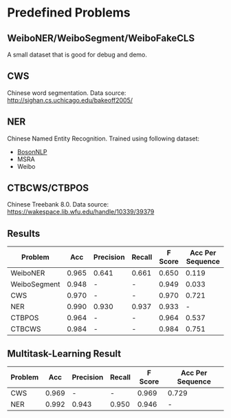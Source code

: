 # Predefined Problems

## WeiboNER/WeiboSegment/WeiboFakeCLS

A small dataset that is good for debug and demo.

## CWS

Chinese word segmentation. Data source: <http://sighan.cs.uchicago.edu/bakeoff2005/>

## NER

Chinese Named Entity Recognition. Trained using following dataset:

- [BosonNLP](https://bosonnlp.com/resources/BosonNLP_NER_6C.zip)
- MSRA
- Weibo

## CTBCWS/CTBPOS

Chinese Treebank 8.0. Data source: <https://wakespace.lib.wfu.edu/handle/10339/39379>

## Results

| Problem |  Acc |  Precision | Recall  | F Score  | Acc Per Sequence  |
|---|---|---|---|---|---|
| WeiboNER  |  0.965 | 0.641  |  0.661 |  0.650 |  0.119 |
| WeiboSegment |  0.948 |  - | -  |  0.949 | 0.033  |
| CWS  |  0.970 |  - | -  |  0.970 |  0.721 |
| NER  |  0.990 |  0.930 | 0.937  |  0.933 |  - |
| CTBPOS  |  0.964 |  - | -  |  0.964 |  0.537 |
| CTBCWS  |  0.984 |  - | -  |  0.984 |  0.751 |

## Multitask-Learning Result

| Problem |  Acc |  Precision | Recall  | F Score  | Acc Per Sequence  |
|---|---|---|---|---|---|
| CWS  |  0.969 |  - | -  |  0.969 |  0.729 |
| NER  |  0.992 |  0.943 | 0.950  |  0.946 |  - |
